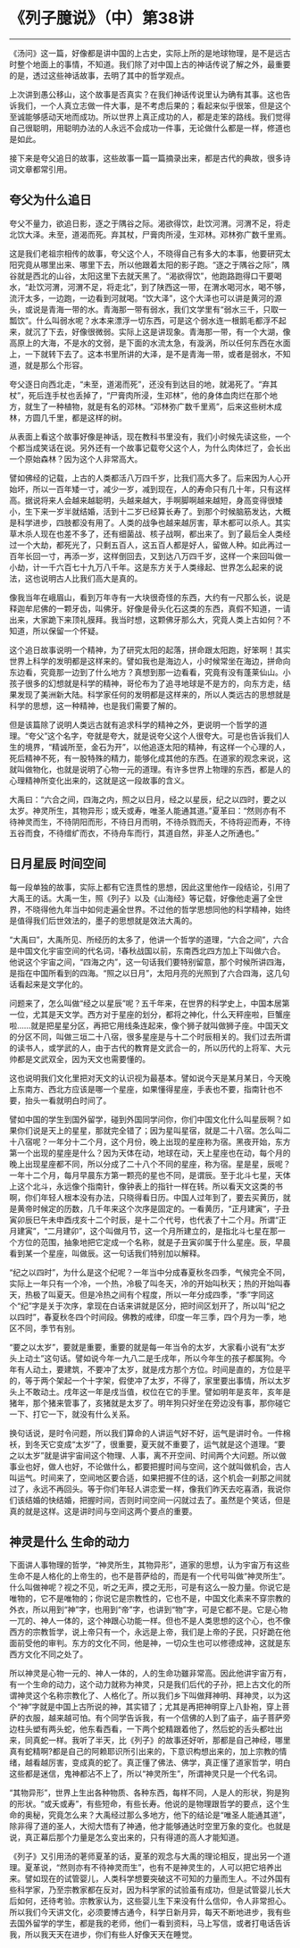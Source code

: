 # 《列子臆说》（中）第38讲

------

《汤问》这一篇，好像都是讲中国的上古史，实际上所的是地球物理，是不是远古时整个地面上的事情，不知道。我们除了对中国上古的神话传说了解之外，最重要的是，透过这些神话故事，去明了其中的哲学观点。

上次讲到愚公移山，这个故事是否真实？在我们神话传说里认为确有其事。这也告诉我们，一个人真立志做一件大事，是不考虑后果的；看起来似乎很笨，但是这个至诚能够感动天地而成功。所以世界上真正成功的人，都是走笨的路线。我们觉得自己很聪明，用聪明办法的人永远不会成功一件事，无论做什么都是一样，修道也是如此。

接下来是夸父追日的故事，这些故事一篇一篇摘录出来，都是古代的典故，很多诗词文章都常引用。

## 夸父为什么追日

夸父不量力，欲追日影，逐之于隅谷之际。渴欲得饮，赴饮河渭。河渭不足，将走北饮大泽。未至，道渴而死。弃其杖，尸膏肉所浸，生邓林。邓林弥广数千里焉。

这是我们老祖宗相传的故事，夸父这个人，不晓得自己有多大的本事，他要研究太阳究竟从哪里出来、哪里下去，所以他跟着太阳的影子跑。“逐之于隅谷之际”，隅谷就是西北的山谷，太阳这里下去就天黑了。“渴欲得饮”，他跑路跑得口干要喝水，“赴饮河渭，河渭不足，将走北”，到了陕西这一带，在渭水喝河水，喝不够，流汗太多，一边跑，一边看到河就喝。“饮大泽”，这个大泽也可以讲是黄河的源头，或说是青海一带的水。青海那一带有弱水，我们文学里有“弱水三千，只取一瓢饮”。什么叫弱水呢？水本来漂浮一切东西，可是这个弱水连一根鹅毛都浮不起来，就沉了下去，好像很微弱。实际上这是讲现象。青海那一带，有一个大湖，像高原上的大海，不是水的文弱，是下面的水流太急，有漩涡，所以任何东西在水面上，一下就转下去了。这本书里所讲的大泽，是不是青海一带，或者是弱水，不知道，就是那么个形容。

夸父逐日向西北走，“未至，道渴而死”，还没有到达目的地，就渴死了。“弃其杖”，死后连手杖也丢掉了，“尸膏肉所浸，生邓林”，他的身体血肉烂在那个地方，就生了一种植物，就是有名的邓林。“邓林弥广数千里焉”，后来这些树木成林，方圆几千里，都是这样的树。

从表面上看这个故事好像是神话，现在教科书里没有，我们小时候先读这些，一个个都当成笑话在说。另外还有一个故事记载夸父这个人，为什么肉体烂了，会长出一个原始森林？因为这个人非常高大。

譬如佛经的记载，上古的人类都活八万四千岁，比我们高大多了。后来因为人心开始坏，所以一百年矮一寸，减少一岁，减到现在，人的寿命只有几十年，只有这样高。据说将来人会越来越聪明，头越来越大，手啊脚啊越来越短，身高变得很矮小，生下来一岁半就结婚，活到十二岁已经算长寿了。到那个时候脑筋发达，大概是科学进步，四肢都没有用了。人类的战争也越来越厉害，草木都可以杀人。其实草木杀人现在也差不多了，还有细菌战、核子战啊，都出来了。到了最后全人类经过一个大劫，都死光了，只剩五百人，这五百人都是好人，留做人种。如此再过一百年长回一寸，再添一岁，这样倒回去，又到达八万四千岁，这样一个来回叫做一小劫，计一千六百七十九万八千年。这是东方关于人类缘起、世界怎么起来的说法，这也说明古人比我们高大是真的。

像我当年在峨眉山，看到万年寺有一大块很奇怪的东西，大约有一尺那么长，说是释迦牟尼佛的一颗牙齿，叫佛牙。好像是骨头化石这类的东西，真假不知道，一请出来，大家跪下来顶礼膜拜。我当时想，这颗佛牙那么大，究竟人类上古如何？不知道，所以保留一个怀疑。

这个追日故事说明一个精神，为了研究太阳的起落，拼命跟太阳跑，好笨啊！其实世界上科学的发明都是这样来的。譬如我也是海边人，小时候常坐在海边，拼命向东边看，究竟那一边到了什么地方？真想到那一边看看，究竟有没有蓬莱仙山。小孩子很多的幻想就是科学的精神，哥伦布为了追寻地球是不是方的，向东方走，结果发现了美洲新大陆。科学家任何的发明都是这样来的，所以人类远古的思想就是科学的思想，这一种精神，也是我们需要了解的。

但是该篇除了说明人类远古就有追求科学的精神之外，更说明一个哲学的道理。“夸父”这个名字，夸就是夸大，就是说夸父这个人很夸大。可是也告诉我们人生的境界，“精诚所至，金石为开”，以他追逐太阳的精神，有这样一个心理的人，死后精神不死，有一股特殊的精力，能够化成其他的东西。在道家的观念来说，这就叫做物化，也就是说明了心物一元的道理。有许多世界上物理的东西，都是人的心理精神所变化出来的，这就是这一段故事的含义。

大禹曰：“六合之间，四海之内，照之以日月，经之以星辰，纪之以四时，要之以太岁。神灵所生，其物异形；或夭或寿，唯圣人能通其道。”夏革曰：“然则亦有不待神灵而生，不待阴阳而形，不待日月而明，不待杀戮而夭，不待将迎而寿，不待五谷而食，不待缯纩而衣，不待舟车而行，其道自然，非圣人之所通也。”

## 日月星辰 时间空间

每一段单独的故事，实际上都有它连贯性的思想，因此这里他作一段结论，引用了大禹王的话。大禹一生，照《列子》以及《山海经》等记载，好像他走遍了全世界，不晓得他九年当中如何走遍全世界。不过他的哲学思想同他的科学精神，始终是值得我们后世效法的，墨子的思想就是效法大禹的。

“大禹曰”，大禹所见、所经历的太多了，他讲一个哲学的道理，“六合之间”，六合是中国文化宇宙空间的代名词，!春秋战国以前，东南西北四方加上下叫做六合。他说这个宇宙之间，“四海之内”，这一句话我们要特别留意，那个时候所讲四海，是指在中国所看到的四海。“照之以日月”，太阳月亮的光照到了六合四海，这几句话看起来是文学化的。

问题来了，怎么叫做“经之以星辰”呢？五千年来，在世界的科学史上，中国本居第一位，尤其是天文学。西方对于星座的划分，都将之神化，什么天秤座啦，巨蟹座啦……就是把星星分区，再把它用线条连起来，像个狮子就叫做狮子座。中国天文的分区不同，叫做三垣二十八宿，很多星座是与十二个时辰相关的。我们过去所谓的读书人，或学武的人，由于古代的教育是文武合一的，所以历代的上将军、大元帅都是文武双全，因为天文也需要懂的。

这也说明我们文化里把对天文的认识视为最基本。譬如说今天是某月某日，今天晚上东南方、西北方应该是哪一个星座，如果懂得星座，手表也不要，指南针也不要，抬头一看就明白时间了。

譬如中国的学生到国外留学，碰到外国同学问你，你们中国文化什么叫星辰啊？如果你们说是天上的星星，那就完全错了；因为星叫星宿，就是二十八宿。怎么叫二十八宿呢？一年分十二个月，这个月份，晚上出现的星座称为宿。黑夜开始，东方第一个出现的星座是什么？因为天体在动，地球在动，天上星座也在动，每个月的晚上出现星座都不同，所以分成了二十八个不同的星座，称为宿。星是星，辰呢？一年十二个月，每月早晨东方第一颗亮的星也不同，是谓辰。至于北斗七星，天体上这个北斗，永远像个指南针，像钟表上的指针一样在转。所以看天文这类的书啊，你们年轻人根本没有办法，只晓得看日历。中国人过年到了，要去买黄历，就是黄帝时候定的历数，几千年来这个次序是固定的。一看黄历，“正月建寅”，子丑寅卯辰巳午未申酉戌亥十二个时辰，是十二个代号，也代表了十二个月。所谓“正月建寅”，“二月建卯”，这个叫做月节，这一个月所建立的，是指北斗七星在那一个方位的范围，抽象地把它定成一个名称，就是子丑寅卯属于什么星座。辰，早晨看到某一个星座，叫做辰。这一句话我们特别加以解释。

“纪之以四时”，为什么是这个纪呢？一年当中分成春夏秋冬四季，气候完全不同，实际上一年只有一个冷，一个热，冷极了叫冬天，冷的开始叫秋天；热的开始叫春天，热极了叫夏天。但是冷热之间有个程度，所以一年分成四季，“季”字同这个“纪”字是关于次序，拿现在白话来讲就是区分，把时间区划开了，所以叫“纪之以四时”，春夏秋冬四个时间段。佛教的戒律，印度一年三季，四个月为一季，地区不同，季节有别。

“要之以太岁”，要就是重要，重要的就是每一年当令的太岁，大家看小说有“太岁头上动土”这句话。譬如说今年一九八二是壬戌年，所以今年生的孩子都属狗。今年有人动土，要建筑，不要冲了太岁，就是戌方那个方位。时间是直的，方位是平的，等于两个架起一个十字架，假使冲了太岁，不得了，家里要出事情，所以太岁头上不敢动土。戌年这一年是戌当值，权位在它的手里。譬如明年是亥年，亥年是猪年，那个猪来管事了，亥猪就是太岁了。明年狗只好坐在旁边没有事，那你碰它一下、打它一下，就没有什么关系。

换句话说，是时令问题，所以我们算命的人讲运气好不好，运气是讲时令。一件棉袄，到冬天它变成“太岁”了，很重要，夏天就不重要了，运气就是这个道理。“要之以太岁”就是讲宇宙间这个物理、人事，离不开空间、时间两个大问题。所以做事业也好，做人也好，不论做什么，都要把握时间与空间，这个就叫做机会，古人叫运气。时间来了，空间地区要合适，如果把握不住的话，这个机会一刹那之间就过了，永远不再回头。等于你们年轻人讲恋爱一样，像我们昨天去吃喜酒，我说你们该结婚的快结婚，把握时间，否则时间空间一闪就过去了。虽然是个笑话，但是真的就是这样。这是讲时间与空间这两个要点的重要。

## 神灵是什么 生命的动力

下面讲人事物理的哲学，“神灵所生，其物异形”，道家的思想，认为宇宙万有这些生命不是人格化的上帝生的，也不是菩萨给的，而是有一个代号叫做“神灵所生”。什么叫做神呢？视之不见，听之无声，摸之无形，可是有这么一股力量。你说它是唯物的，它不是唯物的；你说它是宗教性的，它也不是，中国文化素来不穿宗教的外衣，所以用到“神”字，也用到“帝”字，也讲到“物”字，可是它都不是。它是心物一兀的、神人一体的，这个神跟心功能一样。但也不是人类思想的这个心，也不像西方的宗教哲学，说上帝只有一个，永远是上帝，我们是上帝的子民，只好跪在他面前受他的审判。东方的文化不同，他是神，一切众生也可以修德成神，这就是东西方文化不同之处了。

所以神灵是心物一元的、神人一体的，人的生命功雖非常高。因此他讲宇宙万有，有一个生命的动力，这个动力就称为神灵，只是我们后代的子孙，把上古文化的所谓神灵这个名称宗教化了、人格化了。所以我们乡下叫做拜神明、拜神灵，以为这个“神”字就是中国上古所说的神，其实错了；尤其是再把神明穿上八卦袍，穿上菩萨的衣服，越来越可怕。有个同学告诉我，有一个信佛的人到了庙子，庙子菩萨旁边柱头塑有两头蛇，他东看西看，一下两个蛇精跟着他了，然后蛇的舌头都吐出来，同真蛇一样。我听了半天，比《列子》的故事还好听，那都是自己神经，哪里真有蛇精啊?都是自己的阿赖耶识所引出来的，下意识构想出来的，加上宗教的情绪，越看越厉害，变成真的蛇了。真正懂了佛法、佛学，真正懂了道家哲学，明白这些都是迷信，鬼神都沾不上了，所以“神灵所生”，所谓神灵只是一个代名词。

“其物异形”，世界上生出各种物质、各种东西，每样不同，人是人的形状，狗是狗的形状。“或夭或寿”，有些短命，有些长寿。他说的是物理跟哲学的要点，这个生命的奥秘，究竟怎么来？大禹经过那么多地方，他下的结论是“唯圣人能通其道”，除非得了道的圣人，大彻大悟有了神通，他才能够通达时空里万象的变化。也就是说，真正幕后那个力量是怎么变出来的，只有得道的高人才能知道。

《列子》又引用汤的荖师夏革的话，夏革的观念与大禹的理论相反，提出另一个道理。夏革说，“然则亦有不待神灵而生”，也有不是神灵生的，人可以把它培养出来。譬如现在的试管婴儿，人类科学想要突破这不可知的力量而生人。不过外国有些科学家，乃至宗教家都在反对，因为科学家的试验虽有成功，但是试管婴儿长大后如何，还待考验。宗教家认为，这些婴儿生下来没有什么信仰，令人非常担心。所以我们今天讲文化，必须要博古通今，科学日新月异，每天不断地进步，我有些去国外留学的学生，都是我的老师，他们一看到资料，马上写信，或者打电话告诉我，所以我天天在进步，你们有些人好像天天在睡觉。